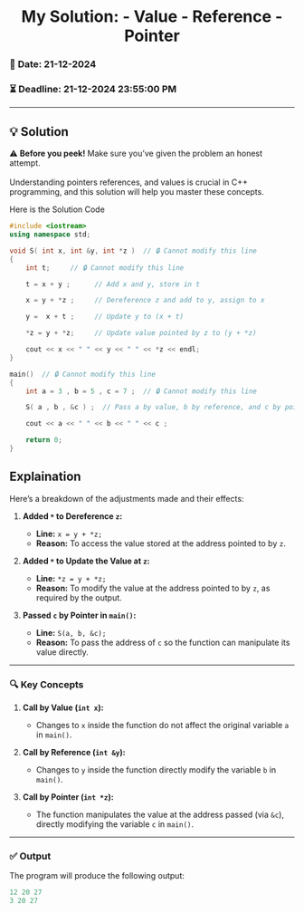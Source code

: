 # <center> **My Solution: - Value - Reference - Pointer** </center>

### 📅 **Date:** 21-12-2024  
### ⏳ **Deadline:** 21-12-2024 23:55:00 PM
---

## 💡 Solution

⚠️ **Before you peek!** Make sure you’ve given the problem an honest attempt.  <br> <br>
Understanding pointers references, and values is crucial in C++ programming, and this solution will help you master these concepts.  


Here is the Solution Code

```cpp
#include <iostream>
using namespace std;

void S( int x, int &y, int *z )  // 🔒 Cannot modify this line
{ 
    int t;     // 🔒 Cannot modify this line

    t = x + y ;      // Add x and y, store in t

    x = y + *z ;     // Dereference z and add to y, assign to x

    y =  x + t ;     // Update y to (x + t)

    *z = y + *z;     // Update value pointed by z to (y + *z)

    cout << x << " " << y << " " << *z << endl;  
}

main()  // 🔒 Cannot modify this line
{  
    int a = 3 , b = 5 , c = 7 ;  // 🔒 Cannot modify this line

    S( a , b , &c ) ;  // Pass a by value, b by reference, and c by pointer

    cout << a << " " << b << " " << c ;

    return 0; 
}
```

## Explaination
Here’s a breakdown of the adjustments made and their effects:

1. **Added `*` to Dereference `z`:**  
   - **Line:** `x = y + *z;`  
   - **Reason:** To access the value stored at the address pointed to by `z`.  

2. **Added `*` to Update the Value at `z`:**  
   - **Line:** `*z = y + *z;`  
   - **Reason:** To modify the value at the address pointed to by `z`, as required by the output.

3. **Passed `c` by Pointer in `main()`:**  
   - **Line:** `S(a, b, &c);`  
   - **Reason:** To pass the address of `c` so the function can manipulate its value directly.

---


### 🔍 **Key Concepts**

1. **Call by Value (`int x`):**  
   - Changes to `x` inside the function do not affect the original variable `a` in `main()`.  

2. **Call by Reference (`int &y`):**  
   - Changes to `y` inside the function directly modify the variable `b` in `main()`.  

3. **Call by Pointer (`int *z`):**  
   - The function manipulates the value at the address passed (via `&c`), directly modifying the variable `c` in `main()`.

---

### ✅ **Output**

The program will produce the following output:  
```cpp
12 20 27
3 20 27
```
